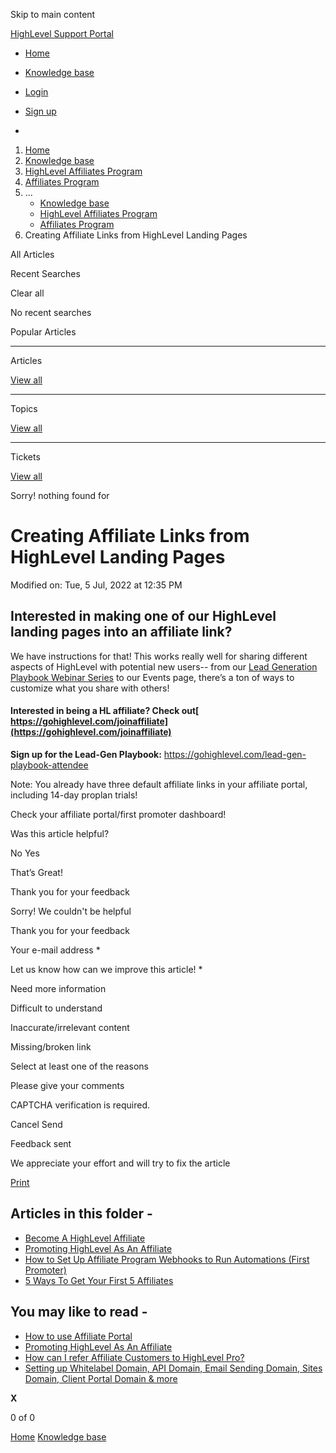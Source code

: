 Skip to main content

[ HighLevel Support Portal ](https://help.gohighlevel.com)

  * [ Home ](/support/home)
  * [ Knowledge base ](/support/solutions)

  * [Login](/support/login)
  * [Sign up](/support/signup)
  * 

  1. [Home](/support/home)
  2. [Knowledge base](/support/solutions)
  3. [HighLevel Affiliates Program](/support/solutions/48000449591)
  4. [Affiliates Program](/support/solutions/folders/48000666024)
  5. ... 
     * [Knowledge base](/support/solutions)
     * [HighLevel Affiliates Program](/support/solutions/48000449591)
     * [Affiliates Program](/support/solutions/folders/48000666024)
  6. Creating Affiliate Links from HighLevel Landing Pages

All  Articles 

Recent Searches

Clear all

No recent searches

Popular Articles

* * *

Articles

[View all](/support/search/solutions)

* * *

Topics

[View all](/support/search/topics)

* * *

Tickets

[View all](/support/search/tickets)

Sorry! nothing found for   

# Creating Affiliate Links from HighLevel Landing Pages

Modified on: Tue, 5 Jul, 2022 at 12:35 PM

## Interested in making one of our HighLevel landing pages into an affiliate link?

We have instructions for that! This works really well for sharing different aspects of HighLevel with potential new users-- from our [Lead Generation Playbook Webinar Series](https://gohighlevel.com/lead-gen-playbook-attendee) to our Events page, there’s a ton of ways to customize what you share with others!

#### **Interested in being a HL affiliate?** Check out[ https://gohighlevel.com/joinaffiliate](https://gohighlevel.com/joinaffiliate)

**Sign up for the Lead-Gen Playbook:** <https://gohighlevel.com/lead-gen-playbook-attendee>

Note: You already have three default affiliate links in your affiliate portal, including 14-day proplan trials!  
  
Check your affiliate portal/first promoter dashboard!  

Was this article helpful?

No  Yes 

That’s Great!

Thank you for your feedback

Sorry! We couldn't be helpful

Thank you for your feedback

Your e-mail address *

Let us know how can we improve this article! *

Need more information 

Difficult to understand 

Inaccurate/irrelevant content 

Missing/broken link 

Select at least one of the reasons 

Please give your comments 

CAPTCHA verification is required. 

Cancel  Send 

Feedback sent

We appreciate your effort and will try to fix the article

[Print](javascript:print\(\))

## Articles in this folder -

  * [Become A HighLevel Affiliate](/support/solutions/articles/48000980325-become-a-highlevel-affiliate)
  * [Promoting HighLevel As An Affiliate](/support/solutions/articles/48000980326-promoting-highlevel-as-an-affiliate)
  * [How to Set Up Affiliate Program Webhooks to Run Automations (First Promoter)](/support/solutions/articles/48001163126-how-to-set-up-affiliate-program-webhooks-to-run-automations-first-promoter-)
  * [5 Ways To Get Your First 5 Affiliates](/support/solutions/articles/48001174612-5-ways-to-get-your-first-5-affiliates)

## You may like to read -

  * [How to use Affiliate Portal](/support/solutions/articles/48001202637-how-to-use-affiliate-portal)
  * [Promoting HighLevel As An Affiliate](/support/solutions/articles/48000980326-promoting-highlevel-as-an-affiliate)
  * [How can I refer Affiliate Customers to HighLevel Pro?](/support/solutions/articles/48001212884-how-can-i-refer-affiliate-customers-to-highlevel-pro-)
  * [Setting up Whitelabel Domain, API Domain, Email Sending Domain, Sites Domain, Client Portal Domain & more](/support/solutions/articles/155000002561-setting-up-whitelabel-domain-api-domain-email-sending-domain-sites-domain-client-portal-domain-)

**X**

0 of 0 []()

[Home](/support/home) [Knowledge base](/support/solutions)

